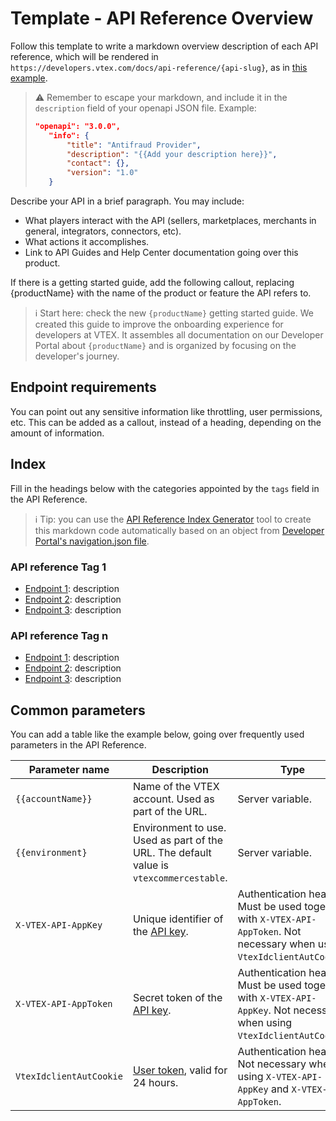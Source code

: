 # Template - API Reference Overview

Follow this template to write a markdown overview description of each API reference, which will be rendered in `https://developers.vtex.com/docs/api-reference/{api-slug}`, as in [this example](https://developers.vtex.com/docs/api-reference/promotions-and-taxes-api).

>⚠️ Remember to escape your markdown, and include it in the `description` field of your openapi JSON file. Example:
>```json
>"openapi": "3.0.0",
>    "info": {
>        "title": "Antifraud Provider",
>        "description": "{{Add your description here}}",
>        "contact": {},
>        "version": "1.0"
>    }
>```

Describe your API in a brief paragraph. You may include:

- What players interact with the API (sellers, marketplaces, merchants in general, integrators, connectors, etc).
- What actions it accomplishes.
- Link to API Guides and Help Center documentation going over this product.

If there is a getting started guide, add the following callout, replacing {productName} with the name of the product or feature the API refers to.

>ℹ️ Start here: check the new `{productName}` getting started guide. We created this guide to improve the onboarding experience for developers at VTEX. It assembles all documentation on our Developer Portal about  `{productName}` and is organized by focusing on the developer's journey.

## Endpoint requirements
You can point out any sensitive information like throttling, user permissions, etc. This can be added as a callout, instead of a heading, depending on the amount of information.

## Index

Fill in the headings below with the categories appointed by the `tags` field in the API Reference.

>ℹ Tip: you can use the [API Reference Index Generator](https://developers.vtex.com/editor/api-index) tool to create this markdown code automatically based on an object from [Developer Portal's navigation.json file](https://github.com/vtexdocs/devportal/blob/main/public/navigation.json).

### API reference Tag 1

- [Endpoint 1](link): description
- [Endpoint 2](link): description
- [Endpoint 3](link): description


### API reference Tag n

- [Endpoint 1](link): description
- [Endpoint 2](link): description
- [Endpoint 3](link): description

## Common parameters

You can add a table like the example below, going over frequently used parameters in the API Reference.

| Parameter name | Description | Type |
| - | - | - |
| `{{accountName}}` | Name of the VTEX account. Used as part of the URL. | Server variable. |
| `{{environment}` | Environment to use. Used as part of the URL. The default value is `vtexcommercestable`. | Server variable. |
| `X-VTEX-API-AppKey` | Unique identifier of the [API key](https://developers.vtex.com/docs/guides/api-authentication-using-api-keys). | Authentication header. Must be used together with `X-VTEX-API-AppToken`. Not necessary when using `VtexIdclientAutCookie`. |
| `X-VTEX-API-AppToken` | Secret token of the [API key](https://developers.vtex.com/docs/guides/api-authentication-using-api-keys). | Authentication header. Must be used together with `X-VTEX-API-AppKey`. Not necessary when using `VtexIdclientAutCookie`. |
| `VtexIdclientAutCookie` | [User token](https://developers.vtex.com/docs/guides/api-authentication-using-user-tokens), valid for 24 hours. | Authentication header. Not necessary when using `X-VTEX-API-AppKey` and `X-VTEX-API-AppToken`. |
